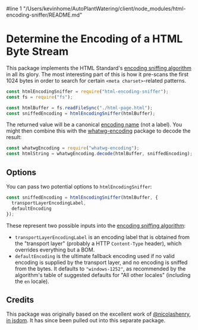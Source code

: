 #line 1 "/Users/kevinhome/AutoPlantWatering/client/node_modules/html-encoding-sniffer/README.md"
# Determine the Encoding of a HTML Byte Stream

This package implements the HTML Standard's [encoding sniffing algorithm](https://html.spec.whatwg.org/multipage/syntax.html#encoding-sniffing-algorithm) in all its glory. The most interesting part of this is how it pre-scans the first 1024 bytes in order to search for certain `<meta charset>`-related patterns.

```js
const htmlEncodingSniffer = require("html-encoding-sniffer");
const fs = require("fs");

const htmlBuffer = fs.readFileSync("./html-page.html");
const sniffedEncoding = htmlEncodingSniffer(htmlBuffer);
```

The returned value will be a canonical [encoding name](https://encoding.spec.whatwg.org/#names-and-labels) (not a label). You might then combine this with the [whatwg-encoding](https://github.com/jsdom/whatwg-encoding) package to decode the result:

```js
const whatwgEncoding = require("whatwg-encoding");
const htmlString = whatwgEncoding.decode(htmlBuffer, sniffedEncoding);
```

## Options

You can pass two potential options to `htmlEncodingSniffer`:

```js
const sniffedEncoding = htmlEncodingSniffer(htmlBuffer, {
  transportLayerEncodingLabel,
  defaultEncoding
});
```

These represent two possible inputs into the [encoding sniffing algorithm](https://html.spec.whatwg.org/multipage/syntax.html#encoding-sniffing-algorithm):

- `transportLayerEncodingLabel` is an encoding label that is obtained from the "transport layer" (probably a HTTP `Content-Type` header), which overrides everything but a BOM.
- `defaultEncoding` is the ultimate fallback encoding used if no valid encoding is supplied by the transport layer, and no encoding is sniffed from the bytes. It defaults to `"windows-1252"`, as recommended by the algorithm's table of suggested defaults for "All other locales" (including the `en` locale).

## Credits

This package was originally based on the excellent work of [@nicolashenry](https://github.com/nicolashenry), [in jsdom](https://github.com/tmpvar/jsdom/blob/16fd85618f2705d181232f6552125872a37164bc/lib/jsdom/living/helpers/encoding.js). It has since been pulled out into this separate package.
